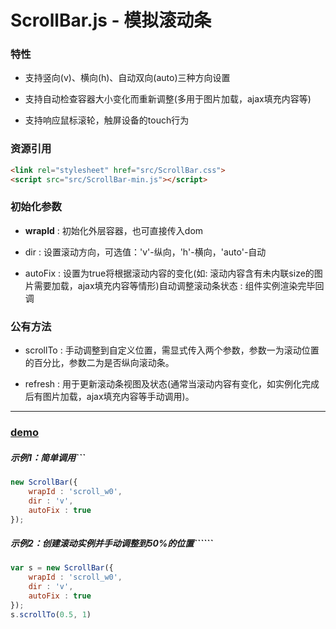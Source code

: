 # ScrollBar.js - 模拟滚动条

### 特性

- 支持竖向(v)、横向(h)、自动双向(auto)三种方向设置

- 支持自动检查容器大小变化而重新调整(多用于图片加载，ajax填充内容等)

- 支持响应鼠标滚轮，触屏设备的touch行为

### 资源引用

``` html
<link rel="stylesheet" href="src/ScrollBar.css">
<script src="src/ScrollBar-min.js"></script>
```

### 初始化参数

- **wrapId** : 初始化外层容器，也可直接传入dom

- dir : 设置滚动方向，可选值：'v'-纵向，'h'-横向，'auto'-自动

- autoFix : 设置为true将根据滚动内容的变化(如: 滚动内容含有未内联size的图片需要加载，ajax填充内容等情形)自动调整滚动条状态 : 组件实例渲染完毕回调

### 公有方法

- scrollTo : 手动调整到自定义位置，需显式传入两个参数，参数一为滚动位置的百分比，参数二为是否纵向滚动条。

- refresh : 用于更新滚动条视图及状态(通常当滚动内容有变化，如实例化完成后有图片加载，ajax填充内容等手动调用)。

------------

### [demo](index.html)

##### 示例1：简单调用```

``` javascript
new ScrollBar({
    wrapId : 'scroll_w0',
    dir : 'v',
    autoFix : true
});
```

##### 示例2：创建滚动实例并手动调整到50%的位置``````

``` javascript
var s = new ScrollBar({
    wrapId : 'scroll_w0',
    dir : 'v',
    autoFix : true
});
s.scrollTo(0.5, 1)
```